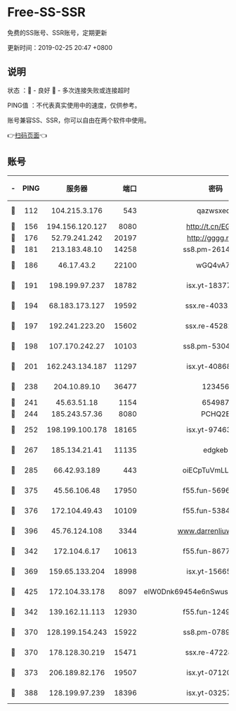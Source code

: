 # Free-SS-SSR

免费的SS账号、SSR账号，定期更新

更新时间：2019-02-25 20:47 +0800

## 说明

状态     ：🙂 - 良好 🙁 - 多次连接失败或连接超时

PING值   ：不代表真实使用中的速度，仅供参考。

账号兼容SS、SSR，你可以自由在两个软件中使用。

👉[扫码页面](https://liesauer.github.io/free-ss-ssr.github.io/)👈

## 账号

|-|PING|服务器|端口|密码|加密方式|区域|
|:----:|:----:|:-----:|-----:|:----:|:----:|:----:|
|🙂|112|104.215.3.176|543|qazwsxedc|aes-256-gcm|JP|
|🙂|156|194.156.120.127|8080|http://t.cn/EGJIyrl|rc4-md5|RU|
|🙂|176|52.79.241.242|20197|http://gggg.rocks|chacha20|KR|
|🙂|181|213.183.48.10|14258|ss8.pm-26148872|rc4-md5|RU|
|🙂|186|46.17.43.2|22100|wGQ4vA7D|aes-256-gcm|RU|
|🙂|191|198.199.97.237|18782|isx.yt-18377229|aes-256-cfb|US|
|🙂|194|68.183.173.127|19592|ssx.re-40331620|aes-256-cfb|US|
|🙂|197|192.241.223.20|15602|ssx.re-45282042|aes-256-cfb|US|
|🙂|198|107.170.242.27|10103|ss8.pm-53046125|aes-256-cfb|US|
|🙂|201|162.243.134.187|11297|isx.yt-40868307|aes-256-cfb|US|
|🙂|238|204.10.89.10|36477|123456|aes-256-cfb|US|
|🙂|241|45.63.51.18|1154|654987|chacha20|US|
|🙂|244|185.243.57.36|8080|PCHQ2E|rc4-md5|US|
|🙂|252|198.199.100.178|18165|isx.yt-97463980|aes-256-cfb|US|
|🙂|267|185.134.21.41|11135|edgkeb|aes-256-cfb|GB|
|🙂|285|66.42.93.189|443|oiECpTuVmLLxk4Ts|aes-256-cfb|US|
|🙂|375|45.56.106.48|17950|f55.fun-56968028|aes-256-cfb|US|
|🙂|376|172.104.49.43|10109|f55.fun-53847756|aes-256-cfb|SG|
|🙂|396|45.76.124.108|3344|www.darrenliuwei.com|aes-256-cfb|AU|
|🙂|342|172.104.6.17|10613|f55.fun-86773289|aes-256-cfb|US|
|🙂|369|159.65.133.204|18998|isx.yt-15665435|aes-256-cfb|SG|
|🙂|425|172.104.33.178|8097|eIW0Dnk69454e6nSwuspv9DmS201tQ0D|aes-256-cfb|SG|
|🙁|342|139.162.11.113|12930|f55.fun-12490271|aes-256-cfb|SG|
|🙁|370|128.199.154.243|15922|ss8.pm-07891241|aes-256-cfb|SG|
|🙁|370|178.128.30.219|15471|ssx.re-47228758|aes-256-cfb|SG|
|🙁|373|206.189.82.176|19507|isx.yt-07120168|aes-256-cfb|SG|
|🙁|388|128.199.97.239|18396|isx.yt-03257218|aes-256-cfb|SG|
